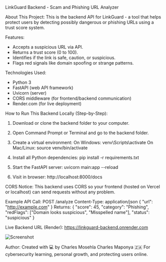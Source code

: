 LinkGuard Backend - Scam and Phishing URL Analyzer

About This Project:
This is the backend API for LinkGuard - a tool that helps protect users by detecting possibly
dangerous or phishing URLs using a trust score system.

Features:
- Accepts a suspicious URL via API.
- Returns a trust score (0 to 100).
- Identifies if the link is safe, caution, or suspicious.
- Flags red signals like domain spoofing or strange patterns.

Technologies Used:
- Python 3
- FastAPI (web API framework)
- Uvicorn (server)
- CORS middleware (for frontend/backend communication)
- Render.com (for live deployment)

How to Run This Backend Locally (Step-by-Step):
1. Download or clone the backend folder to your computer.
2. Open Command Prompt or Terminal and go to the backend folder.
3. Create a virtual environment:
 On Windows:
 venv\Scripts\activate
 On Mac/Linux:
 source venv/bin/activate

4. Install all Python dependencies:
 pip install -r requirements.txt

5. Start the FastAPI server:
 uvicorn main:app --reload
6. Visit in browser: http://localhost:8000/docs

CORS Notice:
This backend uses CORS so your frontend (hosted on Vercel or localhost) can send requests
without any problem.

Example API Call:
POST /analyze
Content-Type: application/json
{
 "url": "http://example.com"
}
Returns:
{
 "score": 45,
 "category": "Phishing",
 "redFlags": ["Domain looks suspicious", "Misspelled name"],
 "status": "suspicious"
}

Live Backend URL (Render):
https://linkguard-backend.onrender.com

![Screenshot](screenshots/backend.png)




Author:
Created with 💻 by Charles Mosehla Charles Maponya 🇿🇦
For cybersecurity learning, personal growth, and protecting users online.
